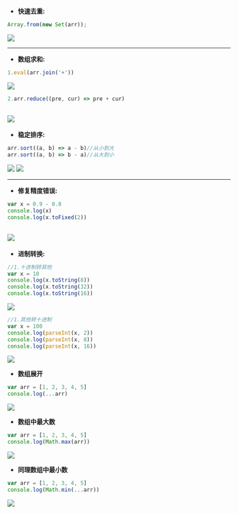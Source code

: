 - **快速去重:**
```javascript
Array.from(new Set(arr));
```
![](https://zxx.im/wp-content/uploads/2018/12/YUGUEVBMLIKOXWWNLWAA.png)

---
- **数组求和:**
```javascript
1.eval(arr.join('+'))
```
![](https://zxx.im/wp-content/uploads/2018/12/@LASPB5B_R_7.png)
```javascript
2.arr.reduce((pre, cur) => pre + cur)
```
![](https://zxx.im/wp-content/uploads/2018/12/RJJM3ZE1_SJ1J_PXG.png)
---
- **稳定排序:**
```javascript
arr.sort((a, b) => a - b)//从小到大
arr.sort((a, b) => b - a)//从大到小
```
![](https://zxx.im/wp-content/uploads/2018/12/BVNJ_2TSAT_0TU.png)
![](https://zxx.im/wp-content/uploads/2018/12/RBVEVDH5W@75JSQC82.png)

---
- **修复精度错误:**
```javascript
var x = 0.9 - 0.8
console.log(x)
console.log(x.toFixed(2))
```
![](https://zxx.im/wp-content/uploads/2018/12/WVP4GH_QD3HR.png)
---
- **进制转换:**
```javascript
//1.十进制转其他
var x = 10
console.log(x.toString(8))
console.log(x.toString(32))
console.log(x.toString(16))
```
![](https://zxx.im/wp-content/uploads/2018/12/DAPKFO9XZY4D6YAJM4.png)

```javascript
//1.其他转十进制
var x = 100
console.log(parseInt(x, 2))
console.log(parseInt(x, 8))
console.log(parseInt(x, 16))
```
![](https://zxx.im/wp-content/uploads/2018/12/F21@4917M7PCLT.png)

- **数组展开**
```javascript
var arr = [1, 2, 3, 4, 5]
console.log(...arr)
```
![](https://zxx.im/wp-content/uploads/2018/12/CS38T3SWAOP2P@VJVR.png)

- **数组中最大数**
```javascript
var arr = [1, 2, 3, 4, 5]
console.log(Math.max(arr))
```
![](https://zxx.im/wp-content/uploads/2018/12/CA8U2QL_RPE9GSZ_9C8I.png)

- **同理数组中最小数**
```javascript
var arr = [1, 2, 3, 4, 5]
console.log(Math.min(...arr))
```
![](https://zxx.im/wp-content/uploads/2018/12/TYL60N8U4@1_655GAAYU.png)


